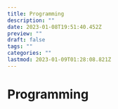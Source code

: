 ```yaml
---
title: Programming
description: ""
date: 2023-01-08T19:51:40.452Z
preview: ""
draft: false
tags: ""
categories: ""
lastmod: 2023-01-09T01:28:08.821Z
---
```

# Programming